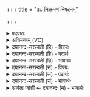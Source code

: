 +++
title = "३८ निक्रमणं निषदनम्"

+++
<details><summary>पदपाठः</summary>

नि॒क्रम॑ण॒मिति॑ नि॒ऽक्रम॑णम्। नि॒षद॑नम्। नि॒सद॑नमिति॑ नि॒ऽसद॑नम्। वि॒वर्त्त॑न॒मिति॑ वि॒ऽवर्त्त॑नम्। यत्। च॒। पड्वी॑शम्। अर्व॑तः। यत्। च॒। प॒पौ। यत्। च॒। घा॒सिम्। ज॒घास॑। सर्वा॑। ता। ते॒। अपि॑। दे॒वेषु॑। अ॒स्तु॒। ३८।
</details>

<details><summary>अधिमन्त्रम् (VC)</summary>

- यज्ञो देवता
- गोतम ऋषिः
- विराट्पङ्क्तिः
- पञ्चमः
</details>

<details><summary>दयानन्द-सरस्वती (हि) - विषयः</summary>

फिर उसी विषय को अगले मन्त्र में कहा है ॥
</details>

<details><summary>दयानन्द-सरस्वती (हि) - पदार्थः</summary>

पदार्थान्वयभाषाः -  हे विद्वान् ! जो (ते) तेरे (अर्वतः) घोड़े का (निक्रमणम्) निकलना (निषदनम्) बैठना (विवर्त्तनम्) विशेष कर वर्त्ताव वर्त्तना (च) और (यत्) जो (पड्वीशम्) पछाड़ी (यत्, च) और जो यह (पपौ) पीता (यत्, च) और जो (घासिम्) घास (जघास) खाता (ता) वे (सर्वा) सब काम युक्ति के साथ हों और यह सब (देवेषु) दिव्य उत्तम गुणवालों में (अपि) भी (अस्तु) होवे ॥३८ ॥
</details>

<details><summary>दयानन्द-सरस्वती (हि) - भावार्थः</summary>

भावार्थभाषाः -  हे मनुष्यो ! आप घोड़े आदि पशुओं को अच्छी शिक्षा तथा खान-पान के देने से अपने सब कामों को सिद्ध किया करो ॥३८ ॥
</details>

<details><summary>दयानन्द-सरस्वती (सं) - विषयः</summary>

पुनस्तमेव विषयमाह ॥
</details>

<details><summary>दयानन्द-सरस्वती (सं) - पदार्थः</summary>

पदार्थान्वयभाषाः -  हे विद्वन् ! यत्तेऽर्वतो निक्रमणं निषदनं विवर्त्तनं यच्च पड्वीशं यच्चायं पपौ यच्च घासिं जघास, ताः सर्वा युक्त्या सन्तु तद्देवेष्वप्यस्तु ॥३८ ॥
</details>

<details><summary>दयानन्द-सरस्वती (सं) - भावार्थः</summary>

भावार्थभाषाः -  हे मनुष्या ! भवन्तोऽश्वादीनां सुशिक्षणेन भक्ष्यपेयदानेन सर्वाणि कार्याणि साध्नुवन्तु ॥३८ ॥
</details>

<details><summary>सविता जोशी ← दयानन्दः (म) - भावार्थः</summary>

भावार्थभाषाः -  हे माणसांनो ! तुम्ही घोडे इत्यादी पशूंना प्रशिक्षित करून चारा अन्न-पाणी द्या व त्यांच्याकडून आपले काम करून घ्या.
</details>